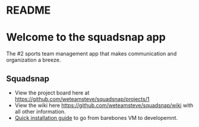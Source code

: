 # README

# Welcome to the squadsnap app

The #2 sports team management app that makes communication and organization a breeze.

## Squadsnap
  * View the project board here at https://github.com/weteamsteve/squadsnap/projects/1
  * View the wiki here https://github.com/weteamsteve/squadsnap/wiki with all other information.
  * [Quick installation guide](https://github.com/weteamsteve/squadsnap/wiki/Installation-(development)) to go from barebones VM to developemnt.
